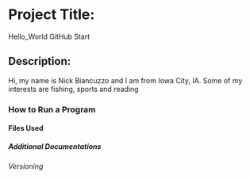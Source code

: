 # Project Title: 
Hello_World
GitHub Start
## Description: 
Hi, my name is Nick Biancuzzo and I am from Iowa City, IA. Some of my interests are fishing, sports and reading
### How to Run a Program
#### Files Used
##### Additional Documentations
###### Versioning
